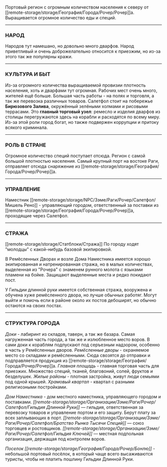 Портовый регион с огромным количеством населения к северу от [[remote-storage/storage/География/Города/Рочер/Рочер]]а. Выращивается огромное количество еды и специй. 

---
### **НАРОД**
Народов тут намешано, но довольно много дварфов. 
Народ приветливый и очень доброжелательно относится к приезжим, но из-за этого так же популярны кражи.

---
### **КУЛЬТУРА И БЫТ**
Из-за огромного количества выращиваемой провизии плотность населения, хоть и дварфами тут огромная. Рабочих мест очень много, жителей ещё больше. Большая часть работы - на полях и торговля, а так же перевозка различных товаров.
Салетфол стоит на побережье **Бирюзового Залива**, окружённый зелёными холмами и рисовыми террасами.
Это **главный торговый узел**: ремесло и изделия дварфов из столицы перегружаются здесь на корабли и расходятся по всему миру. Из-за этой роли город богат, но также подвержен коррупции и притоку всякого криминала.

---
### **РОЛЬ В СТРАНЕ** 
Огромное количество специй поступает отсюда. Регион с самой большой плотностью населения. Самый крупный порт на востоке Раги, отправляет отсюда снаряжение из [[remote-storage/storage/География/Города/Рочер/Рочер]]а.

---

### **УПРАВЛЕНИЕ**
Наместник [[remote-storage/storage/NPC/Зэме/Раги/Рочер/Салетфол/Мишель Рено]] - управляющий городом, ответственный за поставки из [[remote-storage/storage/География/Города/Рочер/Рочер]]а, проходящие через Салетфол.

---
### **СТРАЖА**
[[remote-storage/storage/Статблоки/Стража]]
По городу ходят "молодцы" с какой-нибудь базовой экипировкой. 

В Ремёсленных Дворах и возле Дома Наместника имеется хорошо экипированная и натренированная стража, но в малых количествах, выделенная из "Рочера" с знаменем рунного молота с языками пламени на бойке. Защищают выделенные места и редко покидают пост.

У Гильдии длинной руки имеется собственная стража, вооружена и обучена хуже ремёсленного двора, но лучше обычных работяг. Могут выйти и помочь если в районе около их постов дебоширят, но обычно остаются на своих постах.

---
### **СТРУКТУРА ГОРОДА**
*Доки* - лабиринт из складов, таверн, а так же базара. Самая нагруженная часть города, а так же и излюбленное место воров. В сами доки к кораблям подпускают под серъезным надзором, особенно в часть у Ремёсленных дворов.
*Ремёсленные дворы* - охраняемое место со складами и ремёсленными. Сюда свозятся до отправки и подправляется продукция из [[remote-storage/storage/География/Города/Рочер/Рочер]]а. 
*Главная площадь* - главная торговая часть для приезжих. Множество специй, тканей, благовоний, солей, фруктов и безделушек.
*Жилые районы* - плотная застройка, живут люди семьями под одной крышей.
*Храмовый квартал* - квартал с разными религиозными постройками.

*Дом Наместника* - дом местного наместника, управляющего городом и поставками.
*[[remote-storage/storage/Организации/Зэме/Раги/Рочер/Салетфол/Гильдия Длинной Руки]]* — гильдия, ответственная за перевозку товаров и управление портом и его защиту. Берут плату за всех заплывающих в порт. 
*[[remote-storage/storage/Организации/Зэме/Раги/Рочер/Салетфол/Братство Рынка Тысячи Специй]]* — союз торговцев и ростовщиков. 
*[[remote-storage/storage/Организации/Зэме/Раги/Рочер/Салетфол/Гильдия Ключей]]* — местная подпольная организация, держащая под контролем воров.

*Поселок [[remote-storage/storage/География/Города/Рочер/Бонлю]]* - небольшой портовый посёлок, в который чаще всего высаживаются туристы, чтобы не платить пошлину Гильдии Длинной Руки.
